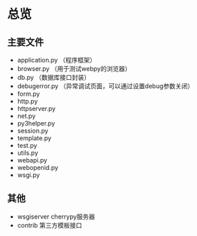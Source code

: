 # 总览

## 主要文件

- application.py  （程序框架）
- browser.py      （用于测试webpy的浏览器）
- db.py （数据库接口封装）
- debugerror.py （异常调试页面，可以通过设置debug参数关闭）
- form.py
- http.py
- httpserver.py
- net.py
- py3helper.py
- session.py
- template.py
- test.py
- utils.py
- webapi.py
- webopenid.py
- wsgi.py

## 其他

- wsgiserver cherrypy服务器
- contrib 第三方模板接口